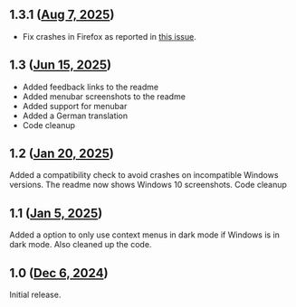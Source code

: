 ## 1.3.1 ([Aug 7, 2025](https://github.com/ramensoftware/windhawk-mods/blob/ca342adbf51da6ba433036de9b0704c95d010b08/mods/dark-menus.wh.cpp))

- Fix crashes in Firefox as reported in [this issue](https://github.com/MGGSK/DarkMenus/issues/9).

## 1.3 ([Jun 15, 2025](https://github.com/ramensoftware/windhawk-mods/blob/be51bf799c93646016dd5d2ea74043cf4f132b91/mods/dark-menus.wh.cpp))

- Added feedback links to the readme
- Added menubar screenshots to the readme
- Added support for menubar
- Added a German translation
- Code cleanup

## 1.2 ([Jan 20, 2025](https://github.com/ramensoftware/windhawk-mods/blob/4632327b4f048f0e6c6721e478d4bbf6fe96c79b/mods/dark-menus.wh.cpp))

Added a compatibility check to avoid crashes on incompatible Windows versions.
The readme now shows Windows 10 screenshots.
Code cleanup

## 1.1 ([Jan 5, 2025](https://github.com/ramensoftware/windhawk-mods/blob/fa6306bf70a7363c7449ec89def690c17e5aed24/mods/dark-menus.wh.cpp))

Added a option to only use context menus in dark mode if Windows is in dark mode. Also cleaned up the code.

## 1.0 ([Dec 6, 2024](https://github.com/ramensoftware/windhawk-mods/blob/32a08d93bca7856d61c3bac57491c6a2ff7aaafa/mods/dark-menus.wh.cpp))

Initial release.
